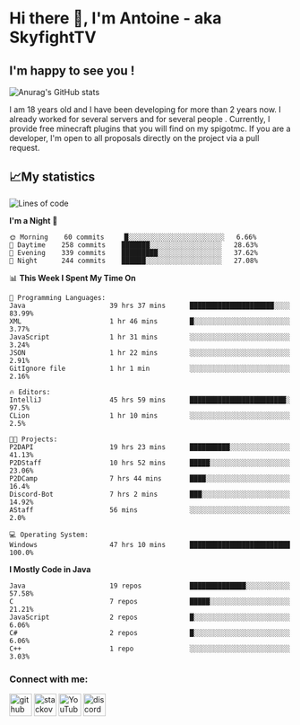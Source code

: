 # Hi there 👋, I'm Antoine - aka SkyfightTV
## I'm happy to see you !
![Anurag's GitHub stats](https://github-readme-stats.vercel.app/api?username=SKyfightTV&show_icons=true&theme=dark&count_private=true&)

I am 18 years old and I have been developing for more than 2 years now. I already worked for several servers and for several people . Currently, I provide free minecraft plugins that you will find on my spigotmc.
If you are a developer, I'm open to all proposals directly on the project via a pull request.

## 📈My statistics
<!--START_SECTION:waka-->
![Lines of code](https://img.shields.io/badge/From%20Hello%20World%20I%27ve%20Written-2%20Million%20lines%20of%20code-blue)

**I'm a Night 🦉** 

```text
🌞 Morning    60 commits     █░░░░░░░░░░░░░░░░░░░░░░░░   6.66% 
🌆 Daytime    258 commits    ███████░░░░░░░░░░░░░░░░░░   28.63% 
🌃 Evening    339 commits    █████████░░░░░░░░░░░░░░░░   37.62% 
🌙 Night      244 commits    ██████░░░░░░░░░░░░░░░░░░░   27.08%

```


📊 **This Week I Spent My Time On** 

```text
💬 Programming Languages: 
Java                     39 hrs 37 mins      █████████████████████░░░░   83.99% 
XML                      1 hr 46 mins        █░░░░░░░░░░░░░░░░░░░░░░░░   3.77% 
JavaScript               1 hr 31 mins        ░░░░░░░░░░░░░░░░░░░░░░░░░   3.24% 
JSON                     1 hr 22 mins        ░░░░░░░░░░░░░░░░░░░░░░░░░   2.91% 
GitIgnore file           1 hr 1 min          ░░░░░░░░░░░░░░░░░░░░░░░░░   2.16%

🔥 Editors: 
IntelliJ                 45 hrs 59 mins      ████████████████████████░   97.5% 
CLion                    1 hr 10 mins        ░░░░░░░░░░░░░░░░░░░░░░░░░   2.5%

🐱‍💻 Projects: 
P2DAPI                   19 hrs 23 mins      ██████████░░░░░░░░░░░░░░░   41.13% 
P2DStaff                 10 hrs 52 mins      █████░░░░░░░░░░░░░░░░░░░░   23.06% 
P2DCamp                  7 hrs 44 mins       ████░░░░░░░░░░░░░░░░░░░░░   16.4% 
Discord-Bot              7 hrs 2 mins        ███░░░░░░░░░░░░░░░░░░░░░░   14.92% 
AStaff                   56 mins             ░░░░░░░░░░░░░░░░░░░░░░░░░   2.0%

💻 Operating System: 
Windows                  47 hrs 10 mins      █████████████████████████   100.0%

```

**I Mostly Code in Java** 

```text
Java                     19 repos            ██████████████░░░░░░░░░░░   57.58% 
C                        7 repos             █████░░░░░░░░░░░░░░░░░░░░   21.21% 
JavaScript               2 repos             █░░░░░░░░░░░░░░░░░░░░░░░░   6.06% 
C#                       2 repos             █░░░░░░░░░░░░░░░░░░░░░░░░   6.06% 
C++                      1 repo              ░░░░░░░░░░░░░░░░░░░░░░░░░   3.03%

```



<!--END_SECTION:waka-->

### Connect with me:

[<img src='https://cdn.jsdelivr.net/npm/simple-icons@3.0.1/icons/github.svg' alt='github' height='40'>](https://github.com/SKyfightTV)  [<img src='https://cdn.jsdelivr.net/npm/simple-icons@3.0.1/icons/stackoverflow.svg' alt='stackoverflow' height='40'>](https://stackoverflow.com/users/16952856)  [<img src='https://cdn.jsdelivr.net/npm/simple-icons@3.0.1/icons/youtube.svg' alt='YouTube' height='40'>](https://www.youtube.com/channel/UCjzzQNjlBr-AZ5j1A8lMMKw)  [<img src='https://cdn.jsdelivr.net/npm/simple-icons@3.0.1/icons/discord.svg' alt='discord' height='40'>](https://discord.gg/u8yzVac)  
